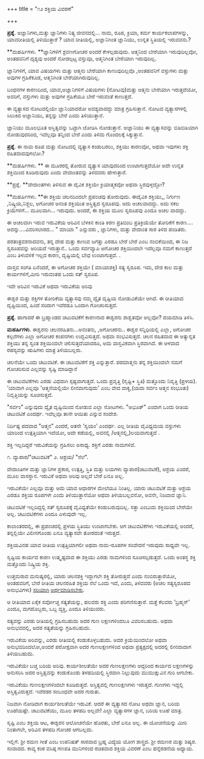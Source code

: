+++
title = "೧೨ ಶಕ್ತಿಯ ವಿವರಣೆ"

+++


**ಪ್ರಶ್ನೆ**.   ಅಜ್ಞಾನಿಗಳು,ಮತ್ತು ಜ್ಞಾನಿಗಳು  ನಿತ್ಯ ಜೀವನದಲ್ಲಿ…  ನಾಮ, ರೂಪ, ಕ್ರಿಯಾ, ಕರ್ಮ ಕಾರ್ಯಕಲಾಪಗಳನ್ನು, ಯಾವರೀತಿಯಲ್ಲಿ   ತಿಳಿಯುತ್ತಾರೆ ?  ಯಾವ ರೀತಿಯಲ್ಲಿ, ಅಜ್ಞಾನಿಗಿಂತ  ಜ್ಞಾನಿಯು, ಉನ್ನತ ಸ್ಥಿತಿಯಲ್ಲಿ ಇರುವವನು.?

**ಮಹರ್ಷಿಗಳು.  **ಜ್ಞಾನಿಗಳಿಗೆ  ಶ್ರವಣಗೋಚರ ಅಂದರೆ ಕೇಳಲ್ಪಡುವುದು. ಆತ್ಮನಿಂದ ಬೇರೆಯಾಗಿ ಇರುವುದಿಲ್ಲವೋ, ಅಂತಹವನಿಗೆ ದೃಶ್ಯವು ಅಂದರೆ ನೋಡಲ್ಪಟ್ಟ ವಸ್ತುವೂ, ಆತ್ಮನಿಗಿಂತ ಬೇರೆಯಾಗಿ ಇರುವುದಿಲ್ಲ.

ಜ್ಞಾನಿಗಳಿಗೆ, ಯಾವ ವಿಷಯಗಳು ಮತ್ತು ಆತ್ಮನು ಬೇರೆಯಾಗಿ ಕಾಣುವುದಿಲ್ಲವೊ ,ಅಂತಹವನಿಗೆ ವಸ್ತುಗಳು ಮತ್ತು ಅವುಗಳ ಗ್ರಹಿಕೆಕೂಡ, ಆತ್ಮನಿಗಿಂತ ಬೇರೆಯಾಗಿರುವುದಿಲ್ಲ.

ಬಂಧನಗಳ ಕಾರಣದಿಂದ, ಯಾವ,ಅಜ್ಞಾನಿಗಳಿಗೆ ವಿಷಯಗಳು (ನೋಟವು)ಮತ್ತು ಆತ್ಮನು ಬೇರೆಯಾಗಿ ಇರುತ್ತದೆಯೋ, ಅವರಿಗೆ, ವಸ್ತುಗಳು ಮತ್ತು ಅವುಗಳ ಗ್ರಹಿಕೆಯೂ ಬೇರೆ ಇರುವಂತೆ ಕಾಣುತ್ತದೆ.

ಈ ವ್ಯತ್ಯಾಸದ ನೋಟದಲ್ಲಿಯೇ ಜ್ಞಾನಿಯಾದರೋ ಅವಶ್ಯವಾದದ್ದು ಮಾತ್ರ ಗ್ರಹಿಸುತ್ತಾನೆ.  ನೋಟದ ವ್ಯತ್ಯಾಸಗಳಲ್ಲಿ ಸಿಲುಕಿದ ಅಜ್ಞಾನಿಯು, ತನ್ನನ್ನು ಬೇರೆ ಎಂದು ತಿಳಿಯುತ್ತಾನೆ.

ಜ್ಞಾನಿಯು ಮೂಲಭೂತ ಅಸ್ತಿತ್ವವನ್ನು ಒಟ್ಟಾಗಿ ಜೋಡಿಸಿ ನೋಡುತ್ತಾನೆ.  ಅಜ್ಞಾನಿಯು ಈ ವ್ಯತ್ಯಾಸವನ್ನು ಬಿಡಿಬಿಡಿಯಾಗಿ ನೋಡುವುದರಿಂದ, ಇವೆಲ್ಲವೂ ತನ್ನಿಂದ ಬೇರೆ ಎಂದು ತಿಳಿದು ಗೊಂದಲಕ್ಕೆ ಸಿಕ್ಕುತ್ತಾನೆ.

**ಪ್ರಶ್ನೆ**.  ಈ ನಾಮ ರೂಪ ಮತ್ತು ನೋಟದಲ್ಲಿ ವ್ಯತ್ಯಾಸ ಕಂಡುಬರಲು, ಶಕ್ತಿಯು ಕಾರಣವೋ, ಅಥವಾ ಇವುಗಳು ಶಕ್ತಿ ರಹಿತವಾದವುಗಲೋ.?

**ಮಹರ್ಷಿಗಳು.  ** ಈ ಮೂರರಲ್ಲಿ ತೋರುವ ವ್ಯತ್ಯಾಸ ಯಾವುದರಿಂದ ಉಂಟಾಗುತ್ತದೆಯೋ ಅದೇ ಉನ್ನತ ಶಕ್ತಿಯಿಂದ ಕೂಡಿರುವುದು ಎಂದು ವೇದಾಂತವನ್ನು ತಿಳಿದವರು ಹೇಳುತ್ತಾರೆ.

**ಪ್ರಶ್ನೆ.   **ವೇದಾಂತಗಳು ತಿಳಿಸುವ ಈ ದೈವಿಕ ಶಕ್ತಿಯೇ ಕ್ರಿಯಾತ್ಮಕವೋ ಅಥವಾ  ಸ್ಥಿರವುಳ್ಳದ್ದೋ?

**ಮಹರ್ಷಿಗಳು.  **ಈ ಶಕ್ತಿಯ ಚಲನದಿಂದಲೇ ಪ್ರಪಂಚವು ತೋರುವುದು. ಈದೈವಿಕ ಶಕ್ತಿಯು,, ನಿರ್ಗುಣ ,ನಿಷ್ಕ್ರಿಯ,ನಿಶ್ಚಲ, ಅಗೋಚರ ಅನಂತ ಶಕ್ತಿಯುತ ಅಸ್ಥಿತ್ವದ ಸ್ವರೂಪವು.  ಅದು ಅಚಲವಾದದ್ದು. ಅದು ಸಕಲ ಕ್ರಿಯೆಗಳಿಗೆ... ಮೂಲವಾಗಿ... ಇರುವುದು.   ಅಂದರೆ, ಈ ಶಕ್ತಿಯ ಮೂಲ ಸ್ವರೂಪವು ಎಂದೂ ಅಚಲ ವಾದದ್ದು.

ಈ ಅಚಲವಾಗಿ ಇರುವ ಇರುವಿಕೆಯ ಅರಿವಿನ ಬೆಳಕಿನ ಕಾಂತಿ ಕಿರಣ ಪ್ರತಿಬಿಂಬ ಪ್ರತಿಕ್ರಿಯೆಯೇ ತೋರಿಕೆಗೆ ಕಾರಣ.... ಅದನ್ನು....ವಿವರಿಸಲಾರದ...    " ಮಾಯಾ " ಎನ್ನುವರು , ಜ್ಞಾನಿಗಳು, ಮತ್ತು ವೇದಾಂತ ಸಾರ ತಿಳಿದ ಪಂಡಿತರು.

ಪರತಂತ್ರವಶನಾದವನು,  ತನ್ನ ದೇಹ ಮತ್ತು ಕಾಣುವ ಜಗತ್ತು ಎರಡೂ ಬೇರೆ ಬೇರೆ ಎಂಬ ನಂಬಿಕೆಯಿಂದ, ಈ  ನಿಜ ಸ್ವರೂಪವನ್ನು ಅರಿಯದೆ ಇರುತ್ತಾನೆ..   ಒಂದು ಸರ್ವವ್ಯಾಪಿ ಅಗೋಚರ ಶಕ್ತಿಯಿಂದಲೇ ಇದೆಲ್ಲವೂ ನಮಗೆ ಕಾಣುತ್ತದೆ ಎಂಬ ತಿಳುವಳಿಕೆ ಇಲ್ಲದ ಕಾರಣ, ದೃಷ್ಟಿಯಲ್ಲಿ ಬೇಧ  ಉಂಟಾಗುತ್ತದೆ. .

ವಾಸ್ತವ ಸಂಗತಿ ಏನೆಂದರೆ, ಈ ಅಗೋಚರ  ಶಕ್ತಿಯೇ ( ಮಾಯಾಶಕ್ತಿ) ಸತ್ಯ ಸ್ವರೂಪ. ಇದು, ದೇಶ ಕಾಲ ಮತ್ತು  ಕಾರ್ಯಗಳಿಗೆ,ಮೀರಿ ಇರುವಂತಹ ಒಂದು ಸತ್ ಸ್ವರೂಪ.

ಇದೇ ಅರಿವಿನ ಇರುವಿಕೆ ಅಥವಾ ಇರುವಿಕೆಯ ಅರಿವು

ಈಶ್ವರ ಮತ್ತು ಶಕ್ತಿಗಳ ತೋರಿಕೆಯ ವ್ಯತ್ಯಾಸವು ನಮ್ಮ ದ್ವೈತ ದೃಷ್ಟಿಯ ನೋಡುವಿಕೆಯೇ ಆಗಿದೆ. ಈ ರೀತಿಯಾದ ದೃಷ್ಟಿಯಿಂದ, ಹಿಂದೆ ಸರಿದಾಗ ಇವೆರಡೂ ಒಂದಾಗಿ ಗೋಚರಿಸುತ್ತದೆ.

**ಪ್ರಶ್ನೆ**.  ಹಾಗಾದರೆ ಈ ಬ್ರಹ್ಮಾಂಡದ ಚಟುವಟಿಕೆಗೆ ಕಾರಣನಾದ ಈಶ್ವರನು ಶಾಶ್ವತವೋ ಅಲ್ಲವೋ?   ದಯಮಾಡಿ ತಿಳಿಸಿ.

**ಮಹರ್ಷಿಗಳು**.   ಈಶ್ವರನು  ಚಲನರಹಿತನು...ಅನಂತನು, ,ಅಗೋಚರನು.. ಈಶ್ವರ ಸನ್ನಿಧಿಯಲ್ಲಿ ಎಲ್ಲಾ, ಅಗೋಚರ ಕಲ್ಪನೆಗಳು ಎಲ್ಲಾ ಅಗೋಚರ ಕಂಪನಗಳು ಉದ್ಭವಿಸುತ್ತದೆ.  ಅಥವಾ ಸಂಭವಿಸುತ್ತದೆ.  ಚಲನ ರಹಿತವಾದ ಈ ಅತ್ಯುನ್ನತ ಶಕ್ತಿಯು ತನ್ನ ಸ್ವಂತ ಶಕ್ತಿಯಿಂದಲೇ ಚಲಿಸುತ್ತದೆಯಾದರೂ, ಅದು ವಾಸ್ತವಿಕವಾಗಿ ಸ್ಥಿರವಾಗಿದೆ.  ಈ ಆಳವಾದ ರಹಸ್ಯವನ್ನು ಋಷಿಗಳು ಮಾತ್ರ ತಿಳಿಯಬಲ್ಲರು.

ಚಲನೆಯೇ ಒಂದು ಚಟುವಟಿಕೆ. ಈ ಚಟುವಟಿಕೆಗೆ ಶಕ್ತಿ ಎನ್ನುತ್ತಾರೆ.  ಪರಮಾತ್ಮನು ತನ್ನ ಶಕ್ತಿಯಿಂದಲೇ ನಮಗೆ ಗೋಚರಿಸುವ ಎಲ್ಲವನ್ನು ಸೃಷ್ಟಿ ಮಾಡಿದ್ದಾನೆ

ಈ ಚಟುವಟಿಕೆಗಳು ಎರಡು ವಿಧವಾಗಿ ಸ್ಪಷ್ಟವಾಗುತ್ತದೆ.  ಒಂದು ಪ್ರವೃತ್ತಿ (ಸೃಷ್ಟಿ+ ಸ್ಥಿತಿ) ಮತ್ತೊಂದು ನಿವೃತ್ತಿ (ಪ್ರಳಯ).	  ‘ಯಾವಾಗ ಎಲ್ಲವೂ 'ಆತ್ಮನೆಯಲ್ಲಿಯೇ ಲೀನವಾಗುವುದು' ಎಂಬ ವೇದ ವಾಕ್ಯ,(ಯದಾ ಸರ್ವಂ ಆತ್ಮನ ಸಂಭೂತಃ) ನಿವೃತ್ತಿಯನ್ನು ಸೂಚಿಸುತ್ತದೆ.

"ಸರ್ವಂ" ಎನ್ನುವುದು ದ್ವೈತ ದೃಷ್ಟಿಯಿಂದ ನೋಡುವ ಎಲ್ಲಾ ನೋಟಗಳು.  "ಅಭೂತ್" ಎಂದಾಗ ಒಂದು ರೀತಿಯ ಚಟುವಟಿಕೆ ಎಂದರ್ಥ. ಇವೆಲ್ಲವೂ ತಾನೇ ಆಯಿತು ಎನ್ನುವ ಸಂದೇಶ.

ನಿರ್ದಿಷ್ಟ ಪದವಾದ "ಆತ್ಮನ"  ಎಂದರೆ, ಆತನೇ ‘ಸ್ವಯಂ’ ಎಂದರ್ಥ.  ಎಲ್ಲ ರೀತಿಯ ವೈವಿಧ್ಯಮಯ ವಸ್ತುಗಳು ಯಾರಿಂದ ಉತ್ಪತ್ತಿಯಾಗಿ ಇದೆಯೋ, ಅದೇ ಕಡೆಯಲ್ಲಿ, ಅವನಲ್ಲಿ /ಆತ್ಮನಲ್ಲಿ,)ಲಯವಾಗುತ್ತದೆ .

ಶಕ್ತಿ ಇಲ್ಲದಿದ್ದರೆ ಇರುವಿಕೆಯನ್ನು ಗ್ರಹಿಸಲು ಅಸಾಧ್ಯ.  ಶಕ್ತಿಗೆ ಎರಡು ನಾಮಗಳಿವೆ.

೧. ವ್ಯಾಪಾರ/"ಚಟುವಟಿಕೆ"    ೨. ಆಶ್ರಯ/ "ನೆಲೆ".

ವೇದಾಂತಿಗಳ ಮತ್ತು ಜ್ಞಾನಿಗಳ ಪ್ರಕಾರ, ಉತ್ಪತ್ತಿ, ಸ್ಥಿತಿ ಮತ್ತು ಲಯಗಳು ವ್ಯಾಪಾರ(ಚಟುವಟಿಕೆ),  ಆಶ್ರಯ ಎಂದರೆ, ಮೂಲ ವಾಸಸ್ಥಾನ.   ಇರುವಿಕೆ ಅಥವಾ ಅರಿವು ಅಲ್ಲದೆ ಬೇರೆ ಏನೂ ಅಲ್ಲ.

ಇರುವಿಕೆಯೇ ಎಲ್ಲವೂ ಮತ್ತು ಅದು ಯಾವ ಆಧಾರಗಳ ಮೇಲೆಯೂ ನಿಂತಿಲ್ಲ.  ಯಾರು ಚಟುವಟಿಕೆ ಮತ್ತು ಆಶ್ರಯ ಎರಡೂ  ಶಕ್ತಿಯ ರೂಪಗಳೇ ಎಂದು ತಿಳಿಯುತ್ತಾನೆಯೋ ಅಥವಾ ತಿಳಿಯಬಲ್ಲವನೋ, ಅವನೇ, ನಿಜವಾದ ಜ್ಞಾನಿ.

ಚಟುವಟಿಕೆ ಇಲ್ಲದಿದ್ದಲ್ಲಿ ಸತ್ ಸ್ವರೂಪಕ್ಕೆ ವೈವಿಧ್ಯತೆಯೇ ಕಂಡುಬರುವುದಿಲ್ಲ.  ಸತ್ತಾ ಎಂಬುದು ಶಕ್ತಿಯಿಂದ ಬೇರೆಯೇ ಅಲ್ಲ.   ಚಟುವಟಿಕೆಗಳು ಎಂದೂ ಎಳುವುದೇ ಇಲ್ಲ.

ಕಾಲಾಂತರದಲ್ಲಿ, ಈ ಪ್ರಪಂಚದಲ್ಲಿ ಪ್ರಳಯ ಸ್ಥಿತಿಯು ಉಂಟಾಗಬೇಕು. ಆಗ ಚಟುವಟಿಕೆಗಳು ಇರುವಿಕೆಯಲ್ಲಿ ಅಂದರೆ, ತನ್ನಲ್ಲಿಯೇ ವಿಲೀನಗೊಂಡು ಏನೂ ವ್ಯತ್ಯಾಸವೇ ತೋರದಂತೆ ಇರುತ್ತದೆ.

ಶಕ್ತಿಯವಿನಹ ಯಾವ ರೀತಿಯ ಉತ್ಪತ್ತಿಯಾಗಲೀ ಅಥವಾ ನಾಮ-ರೂಪಗಳ ಸಂವೇದನೆ ಇರುವುದು ಸಾಧ್ಯವೇ ಇಲ್ಲ.

ಸೃಷ್ಟಿಯ ಕಾರ್ಯದ ಕಾರಣ ಉತ್ಕೃಷ್ಟವಾದ ಈ ಶಕ್ತಿಯು ಎರಡು ನಾಮಗಳಿಂದ ಸೂಚಿಸಲ್ಪಡುತ್ತದೆ. ಒಂದು ಅಂತಸ್ಥ ಶಕ್ತಿ  ಮತ್ತೊಂದು ನಿಷ್ಕ್ರಿಯ ಶಕ್ತಿ.

ಉತ್ತಮರಾದ ಮನುಷ್ಯರಲ್ಲಿ, ಯಾರು ಚಲನಶಕ್ತಿ ಇದ್ದಾಗಲೇ ಶಕ್ತಿ ತೋರುತ್ತದೆ ಎಂದು ನಂಬಿರುತ್ತಾರೆಯೋ, ಅಂತಹವರಿಗೆ, ಬೇರೆ ರೀತಿಯ ಚಲನರಹಿತ ಶಕ್ತಿಯ ನೆಲೆ ಒಂದು ಇದೆ, ಎಂದು, ತಿಳಿದವರು (ಅಚಲ ಸತ್ಯಸ್ವರೂಪದ ಅನುಭವಿಗಳು) <span style="text-decoration:underline;">ಸರಿಯಾಗಿ</span> <span style="text-decoration:underline;">ಅರ್ಥಮಾಡಿಸಬೇಕು</span>.

ಆ ರೀತಿಯಾದ ಏಕೈಕ ಸರ್ವೋಚ್ಚ ಸತ್ಯತೆಯನ್ನು, ಹಲವರು ಶಕ್ತಿ ಎಂದು ಪರಿಗಣಿಸುತ್ತಾರೆ.   ಮತ್ತೆ ಕೆಲವರು ‘ಬ್ರಹ್ಮನ್’ ಎಂದೂ, ಮಗದೊಬ್ಬರು, ಒಬ್ಬ ವ್ಯಕ್ತಿ, ಎಂದೂ ತಿಳಿಯುವರು.

ಸತ್ಯವನ್ನು ಎರಡು ರೀತಿಯಲ್ಲಿ ಗ್ರಹಿಸಬಹುದು ಅದರ ಗುಣ  ಲಕ್ಷಣಗಳಿಂದಲೂ ವಿವರಿಸಬಹುದು.   ಅಥವಾ ಅನುಭವದಲ್ಲಿ, ಅದರ ಸತ್ಯತೆಯನ್ನು ಗ್ರಹಿಸಬಹುದು.

ಇರುವಿಕೆಯ ಅರಿವನ್ನು, ಎರಡು ರೀತಿಯಲ್ಲಿ ಕಂಡುಕೊಳ್ಳಬಹುದು.  ಅದರ ಕ್ರಿಯೆಯಿಂದಲೋ ಅಥವಾ ಅನುಭವದಿಂದಲೋ,ಅಂದರೆ ಪರೋಕ್ಷವಾಗಿ ಅದರ ಗುಣಲಕ್ಷಣಗಳಿಂದ ಅಥವಾ ಪ್ರತ್ಯಕ್ಷದಲ್ಲಿ ಅದರಲ್ಲಿ ಲೀನವಾದಾಗ ತಿಳಿಯಬಹುದು.

ಇರುವಿಕೆಯೇ ಬಚ್ಚ ಬರಿಯ ಅರಿವು.  ಕಾರ್ಯಶೀಲತೆಯೇ ಅದರ ಗುಣಲಕ್ಷಣಗಳು ಆದ್ದರಿಂದ ಕಾರ್ಯದ ಲಕ್ಷಣಗಳನ್ನು ಅನುಸರಿಸಿ ಅದರ ಅಸ್ತಿತ್ವವನ್ನು ಕಂಡುಕೊಂಡು ತಳಹದಿಯಲ್ಲಿ ಸ್ಥಿರವಾಗಿ ನಿಲ್ಲುವುದು  ಮುಮುಕ್ಷುವಿನ  ಗುರಿ ಆಗಬೇಕು.

ಇರುವಿಕೆಯು ಗುಣಲಕ್ಷಣಗಳಿಂದಲೇ ಕೂಡಿರುತ್ತದೆ.  ಅಸ್ತಿತ್ವದಲ್ಲಿ ಗುಣಲಕ್ಷಣಗಳು ಇರುತ್ತದೆ.  ಗುಣಗಳು ಇದ್ದಲ್ಲಿ ಅಸ್ತಿತ್ವವಿರುತ್ತದೆ.  ಇವೆರಡರ ಸಂಬಂಧವೇ ಅದರ ಗುರುತು.

ನಿಜವಾಗಿ ನೋಡಿದಾಗ ಕಾರ್ಯಶೀಲತೆಯೇ ಇರುವಿಕೆ.  ಆದರೆ ಈ ವ್ಯತ್ಯಾಸದ ನೋಟ ಅಥವಾ ಜ್ಞಾನ, ಬರಿಯ ಊಹೆಯಷ್ಟೇ.     ಚಟುವಟಿಕೆಯು, ಮೂಲ ತಳಹದಿ ಅಲ್ಲವೇ!   ಎಲ್ಲಾ ವ್ಯತ್ಯಾಸಗಳ ಜ್ಞಾನ, ಬರಿಯ  ಊಹೆ ಮಾತ್ರ.

ಸೃಷ್ಟಿ ಎಂಬ ಶಕ್ತಿಯ ಆಟ, ಈಶ್ವರನ ಆಲೋಚನೆಯೇ ಹೊರತು, ಬೇರೆ ಏನೂ ಅಲ್ಲ.     ಈ ಯೋಚನೆಯನ್ನು ಮೀರಿ ನಿಂತಾಗಲೇ, ಅರಿವಿನ ತಳಹದಿ ಗೋಚರ ಆಗಬಲ್ಲದು.

ಇಲ್ಲಿಗೆ. ಶ್ರೀ ರಮಣ ಗೀತೆ ಎಂಬ ಉಪನಿಷತ್  ಸಾರವಾದ  ಬ್ರಹ್ನ ವಿದ್ಯೆಯ ಯೋಗ ಶಾಸ್ತ್ರದ. ಶ್ರೀ ರಮಣರ ಮತ್ತು ಶಿಷ್ಯರ. ಸಂವಾದದ. ಕಾವ್ಯ ಕಂಠ ವಸಿಷ್ಠ ಗಣಪತಿ ಮುನಿಗಳಿಂದ ರಚಿತವಾದ   ಶಕ್ತಿಯ ವಿವರಣೆ ಎಂಬ ಹನ್ನೆರಡನೆಯ  ಅಧ್ಯಾಯ.




